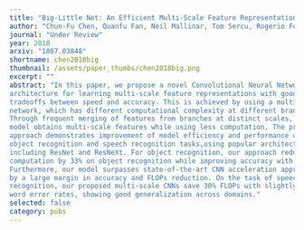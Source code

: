 ```yaml
---
title: "Big-Little Net: An Efficient Multi-Scale Feature Representation for Visual and Speech Recognition"
author: "Chun-Fu Chen, Quanfu Fan, Neil Mallinar, Tom Sercu, Rogerio Feris"
journal: "Under Review"
year: 2018
arxiv: "1807.03848"
shortname: chen2018big
thumbnail: /assets/paper_thumbs/chen2018big.png
excerpt: ""
abstract: "In this paper, we propose a novel Convolutional Neural Network (CNN)
architecture for learning multi-scale feature representations with good
tradeoffs between speed and accuracy. This is achieved by using a multi-branch
network, which has different computational complexity at different branches.
Through frequent merging of features from branches at distinct scales, our
model obtains multi-scale features while using less computation. The proposed
approach demonstrates improvement of model efficiency and performance on both
object recognition and speech recognition tasks,using popular architectures
including ResNet and ResNeXt. For object recognition, our approach reduces
computation by 33% on object recognition while improving accuracy with 0.9%.
Furthermore, our model surpasses state-of-the-art CNN acceleration approaches
by a large margin in accuracy and FLOPs reduction. On the task of speech
recognition, our proposed multi-scale CNNs save 30% FLOPs with slightly better
word error rates, showing good generalization across domains."
selected: false
category: pubs
---
```

